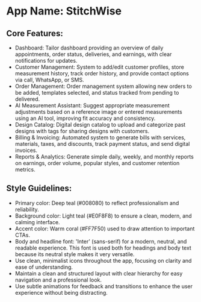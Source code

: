 # **App Name**: StitchWise

## Core Features:

- Dashboard: Tailor dashboard providing an overview of daily appointments, order status, deliveries, and earnings, with clear notifications for updates.
- Customer Management: System to add/edit customer profiles, store measurement history, track order history, and provide contact options via call, WhatsApp, or SMS.
- Order Management: Order management system allowing new orders to be added, templates selected, and status tracked from pending to delivered.
- AI Measurement Assistant: Suggest appropriate measurement adjustments based on a reference image or entered measurements using an AI tool, improving fit accuracy and consistency.
- Design Catalog: Digital design catalog to upload and categorize past designs with tags for sharing designs with customers.
- Billing & Invoicing: Automated system to generate bills with services, materials, taxes, and discounts, track payment status, and send digital invoices.
- Reports & Analytics: Generate simple daily, weekly, and monthly reports on earnings, order volume, popular styles, and customer retention metrics.

## Style Guidelines:

- Primary color: Deep teal (#008080) to reflect professionalism and reliability.
- Background color: Light teal (#E0F8F8) to ensure a clean, modern, and calming interface.
- Accent color: Warm coral (#FF7F50) used to draw attention to important CTAs.
- Body and headline font: 'Inter' (sans-serif) for a modern, neutral, and readable experience. This font is used both for headings and body text because its neutral style makes it very versatile.
- Use clean, minimalist icons throughout the app, focusing on clarity and ease of understanding.
- Maintain a clean and structured layout with clear hierarchy for easy navigation and a professional look.
- Use subtle animations for feedback and transitions to enhance the user experience without being distracting.